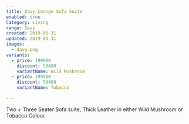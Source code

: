 ```yaml
---
title: Davy Lounge Sofa Suite
enabled: true
Category: Living
range: Davy
created: 2019-05-31
updated: 2019-05-31
images:
  - davy.png
variants:
  - price: 199900
    discount: 50400
    variantName: Wild Mushroom
  - price: 199900
    discount: 50400
    variantName: Tobacco

---
```


Two + Three Seater Sofa suite, Thick Leather in either
Wild Mushroom or Tobacco Colour.
